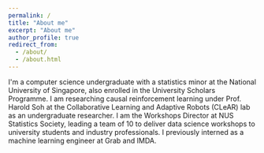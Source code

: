 ```yaml
---
permalink: /
title: "About me"
excerpt: "About me"
author_profile: true
redirect_from: 
  - /about/
  - /about.html
---
```


I'm a computer science undergraduate with a statistics minor at the National University of Singapore, also enrolled in the University Scholars Programme. I am researching causal reinforcement learning under Prof. Harold Soh at the Collaborative Learning and Adaptive Robots (CLeAR) lab as an undergraduate researcher. I am the Workshops Director at NUS Statistics Society, leading a team of 10 to deliver data science workshops to university students and industry professionals. I previously interned as a machine learning engineer at Grab and IMDA.
